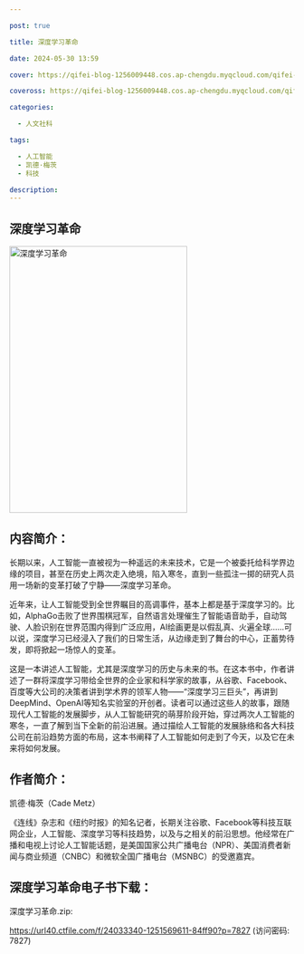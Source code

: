 ```yaml
---

post: true

title: 深度学习革命

date: 2024-05-30 13:59

cover: https://qifei-blog-1256009448.cos.ap-chengdu.myqcloud.com/qifei-blog/s34363424.jpg

coveross: https://qifei-blog-1256009448.cos.ap-chengdu.myqcloud.com/qifei-blog/s34363424.jpg

categories:

  - 人文社科

tags:

  - 人工智能
  - 凯德·梅茨
  - 科技

description:
---
```


## 深度学习革命

<img alt="深度学习革命" class="aligncenter loading" data-was-processed="true" decoding="async" fetchpriority="high" height="471" src="https://qifei-blog-1256009448.cos.ap-chengdu.myqcloud.com/qifei-blog/s34363424.jpg" style="cursor: zoom-in;" width="314"/>

## 内容简介：

长期以来，人工智能一直被视为一种遥远的未来技术，它是一个被委托给科学界边缘的项目，甚至在历史上两次走入绝境，陷入寒冬，直到一些孤注一掷的研究人员用一场新的变革打破了宁静——深度学习革命。

近年来，让人工智能受到全世界瞩目的高调事件，基本上都是基于深度学习的。比如，AlphaGo击败了世界围棋冠军，自然语言处理催生了智能语音助手，自动驾驶、人脸识别在世界范围内得到广泛应用，AI绘画更是以假乱真、火遍全球……可以说，深度学习已经浸入了我们的日常生活，从边缘走到了舞台的中心，正蓄势待发，即将掀起一场惊人的变革。

这是一本讲述人工智能，尤其是深度学习的历史与未来的书。在这本书中，作者讲述了一群将深度学习带给全世界的企业家和科学家的故事，从谷歌、Facebook、百度等大公司的决策者讲到学术界的领军人物——“深度学习三巨头”，再讲到DeepMind、OpenAI等知名实验室的开创者。读者可以通过这些人的故事，跟随现代人工智能的发展脚步，从人工智能研究的萌芽阶段开始，穿过两次人工智能的寒冬，一直了解到当下全新的前沿进展。通过描绘人工智能的发展脉络和各大科技公司在前沿趋势方面的布局，这本书阐释了人工智能如何走到了今天，以及它在未来将如何发展。

## 作者简介：

凯德·梅茨（Cade Metz）

《连线》杂志和《纽约时报》的知名记者，长期关注谷歌、Facebook等科技互联网企业，人工智能、深度学习等科技趋势，以及与之相关的前沿思想。他经常在广播和电视上讨论人工智能话题，是美国国家公共广播电台（NPR）、美国消费者新闻与商业频道（CNBC）和微软全国广播电台（MSNBC）的受邀嘉宾。

## 深度学习革命电子书下载：

深度学习革命.zip: 

https://url40.ctfile.com/f/24033340-1251569611-84ff90?p=7827 (访问密码: 7827)

